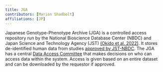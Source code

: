 ```yaml
---
title: JGA
contributors: [Marion Shadbolt]
affiliations: [JP]
---
```


Japanese Genotype-Phenotype Archive (JGA) is a controlled access repository run by the National Bioscience Database Center (NBDC) and Japan Science and Technology Agency (JST) [(Okido et al. 2022)](https://www.zotero.org/google-docs/?Q3ToQd). It stores de-identified human data from studies [approved by JST-NBDC](https://humandbs.biosciencedbc.jp/en/data-submission). The JGA has a central [Data Access Committee](https://biosciencedbc.jp/en/about-us/organization/dac/) that makes decisions on who can access data within the system. Access is given based on an entire dataset and can be downloaded by the requestor if approved.
